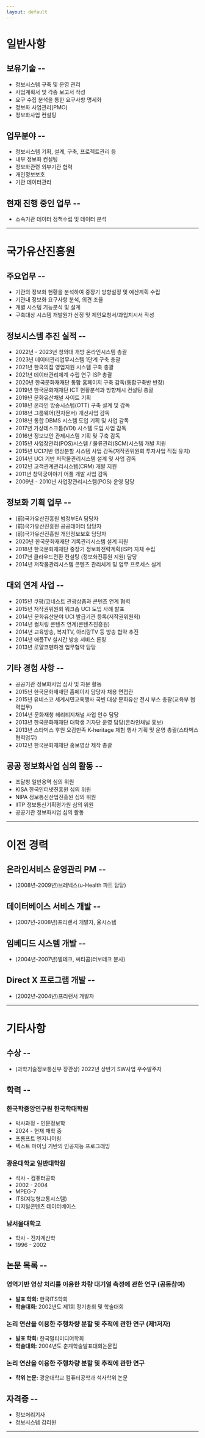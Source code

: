 ```yaml
---
layout: default
---
```


# 일반사항

## 보유기술 --
* 정보시스템 구축 및 운영 관리
* 사업계획서 및 각종 보고서 작성
* 요구 수집 분석을 통한 요구사항 명세화
* 정보화 사업관리(PMO)
* 정보화사업 컨설팅

## 업무분야 --
* 정보시스템 기획, 설계, 구축, 프로젝트관리 등
* 내부 정보화 컨설팅
* 정보화관련 외부기관 협력
* 개인정보보호
* 기관 데이터관리

## 현재 진행 중인 업무 --
* 소속기관 데이터 정책수립 및 데이터 분석

---

# 국가유산진흥원

## 주요업무 --
* 기관의 정보화 현황을 분석하여 중장기 방향설정 및 예산계획 수립
* 기관내 정보화 요구사항 분석, 의견 조율
* 개별 시스템 기능분석 및 설계
* 구축대상 시스템 개발원가 산정 및 제안요청서/과업지시서 작성

## 정보시스템 추진 실적 --
* 2022년 - 2023년 청와대 개방 온라인시스템 총괄
* 2023년 데이터관리업무시스템 1단계 구축 총괄
* 2021년 한국의집 영업지원 시스템 구축 총괄
* 2021년 데이터관리체계 수립 연구 ISP 총괄
* 2020년 한국문화재재단 통합 홈페이지 구축 감독(통합구축반 반장)
* 2019년 한국문화재재단 ICT 현황분석과 방향제시 컨설팅 총괄
* 2019년 문화유산채널 사이트 기획
* 2018년 온라인 방송시스템(OTT) 구축 설계 및 감독
* 2018년 그룹웨어(전자문서) 개선사업 감독
* 2018년 통합 DBMS 시스템 도입 기획 및 사업 감독
* 2017년 가상데스크톱(VDI) 시스템 도입 사업 감독    
* 2016년 정보보안 관제시스템  기획 및 구축 감독
* 2015년 사업장관리(POS)시스템  / 물류관리(SCM)시스템 개발 지원
* 2015년 UCI기반 영상분할 시스템 사업 감독(저작권위원회 투자사업 직접 유치)
* 2014년 UCI 기반 저작물관리시스템 설계 및 사업 감독
* 2012년 고객관계관리시스템(CRM) 개발 지원
* 2011년 창덕궁이야기 어플 개발 사업 감독
* 2009년 - 2010년 사업장관리시스템(POS) 운영 담당 

## 정보화 기획 업무 --
* (前)국가유산진흥원 범정부EA 담당자 
* (前)국가유산진흥원 공공데이터 담당자 
* (前)국가유산진흥원 개인정보보호 담당자
* 2020년 한국문화재재단 기록관리시스템 설계 지원
* 2018년 한국문화재재단 중장기 정보화전략계획(ISP) 자체 수립
* 2017년 클라우드전환 컨설팅 (정보화진흥원 지원) 담당
* 2014년 저작물관리시스템 콘텐츠 관리체계 및 업무 프로세스 설계

## 대외 연계 사업 --
* 2015년 쿠팡/코네스트 관광상품과 콘텐츠 연계 협력
* 2015년 저작권위원회 워크숍 UCI 도입 사례 발표
* 2014년 문화유산분야 UCI 발급기관 등록(저작권위원회)
* 2014년 컬처링 콘텐츠 연계(콘텐츠진흥원) 
* 2014년 교육방송, 복지TV, 아리랑TV 등 방송 협약 추진 
* 2014년 애플TV 실시간 방송 서비스 론칭
* 2013년 로얄코펜하겐 업무협약 담당

## 기타 경험 사항 --
* 공공기관 정보화사업 심사 및 자문 활동
* 2015년 한국문화재재단 홈페이지 담당자 채용 면접관
* 2015년 유네스코 세계시민교육행사 국빈 대상 문화유산 전시 부스 총괄(교육부 협력업무)
* 2014년 문화재청 헤리티지채널 사업 인수 담당
* 2013년 한국문화재재단 대학생 기자단 운영 담당(온라인채널 홍보)
* 2013년 스타벅스 후원 오감만족 K-heritage 체험 행사 기획 및 운영 총괄(스타벅스 협력업무)
* 2012년 한국문화재재단 홍보영상 제작 총괄

## 공공 정보화사업 심의 활동 --
* 조달청 일반용역 심의 위원
* KISA 한국인터넷진흥원 심의 위원
* NIPA 정보통신산업진흥원 심의 위원
* IITP 정보통신기획평가원 심의 위원
* 공공기관 정보화사업 심의 활동

---

# 이전 경력

## 온라인서비스 운영관리 PM --
* (2008년-2009년)브레넥스(u-Health 파트 담당)

## 데이터베이스 서비스 개발 --
* (2007년-2008년)프리랜서 개발자, 율시스템

## 임베디드 시스템 개발 --
* (2004년-2007년)밸테크, 씨티콤(터보테크 분사)

## Direct X 프로그램 개발 --
* (2002년-2004년)프리랜서 개발자

---

# 기타사항
## 수상 --
* (과학기술정보통신부 장관상) 2022년 상반기 SW사업 우수발주자

## 학력 --
### 한국학중앙연구원 한국학대학원
* 박사과정 - 인문정보학
* 2024 - 현재 재학 중
* 프롬프트 엔지니어링
* 텍스트 마이닝 기반의 인공지능 프로그래밍

### 광운대학교 일반대학원
* 석사 - 컴퓨터공학
* 2002 - 2004
* MPEG-7
* ITS(지능형교통시스템)
* 디지털콘텐츠 데이터베이스

### 남서울대학교
* 학사 - 전자계산학
* 1996 - 2002

## 논문 목록 --

### 영역기반 영상 처리를 이용한 차량 대기열 측정에 관한 연구 (공동참여)
- **발표 학회:** 한국ITS학회  
- **학술대회:** 2002년도 제1회 정기총회 및 학술대회  

### 논리 연산을 이용한 주행차량 분할 및 추적에 관한 연구 (제1저자)
- **발표 학회:** 한국멀티미디어학회  
- **학술대회:** 2004년도 춘계학술발표대회논문집  

### 논리 연산을 이용한 주행차량 분할 및 추적에 관한 연구
- **학위 논문:** 광운대학교 컴퓨터공학과 석사학위 논문  

## 자격증 --
* 정보처리기사
* 정보시스템 감리원

---